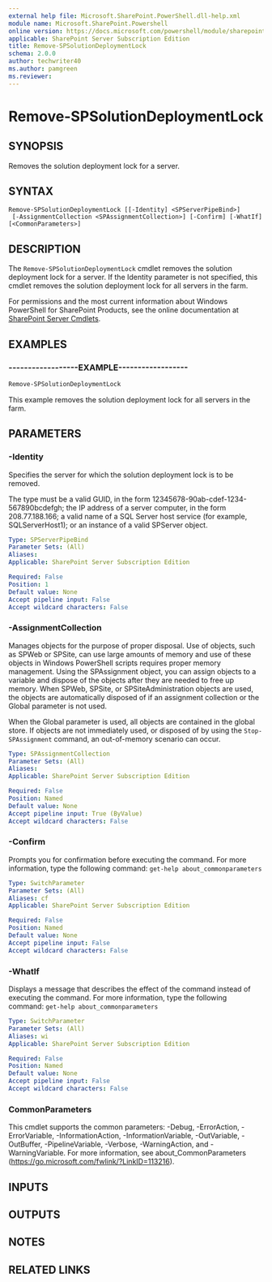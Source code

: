 ```yaml
---
external help file: Microsoft.SharePoint.PowerShell.dll-help.xml
module name: Microsoft.SharePoint.Powershell
online version: https://docs.microsoft.com/powershell/module/sharepoint-server/remove-spsolutiondeploymentlock
applicable: SharePoint Server Subscription Edition
title: Remove-SPSolutionDeploymentLock
schema: 2.0.0
author: techwriter40
ms.author: pamgreen
ms.reviewer: 
---
```


# Remove-SPSolutionDeploymentLock

## SYNOPSIS
Removes the solution deployment lock for a server.


## SYNTAX

```
Remove-SPSolutionDeploymentLock [[-Identity] <SPServerPipeBind>]
 [-AssignmentCollection <SPAssignmentCollection>] [-Confirm] [-WhatIf] [<CommonParameters>]
```

## DESCRIPTION
The `Remove-SPSolutionDeploymentLock` cmdlet removes the solution deployment lock for a server.
If the Identity parameter is not specified, this cmdlet removes the solution deployment lock for all servers in the farm.

For permissions and the most current information about Windows PowerShell for SharePoint Products, see the online documentation at [SharePoint Server Cmdlets](https://docs.microsoft.com/powershell/sharepoint/sharepoint-server/sharepoint-server-cmdlets).


## EXAMPLES

### ------------------EXAMPLE------------------
```powershell
Remove-SPSolutionDeploymentLock
```

This example removes the solution deployment lock for all servers in the farm.


## PARAMETERS

### -Identity
Specifies the server for which the solution deployment lock is to be removed.

The type must be a valid GUID, in the form 12345678-90ab-cdef-1234-567890bcdefgh; the IP address of a server computer, in the form 208.77.188.166; a valid name of a SQL Server host service (for example, SQLServerHost1); or an instance of a valid SPServer object.

```yaml
Type: SPServerPipeBind
Parameter Sets: (All)
Aliases: 
Applicable: SharePoint Server Subscription Edition

Required: False
Position: 1
Default value: None
Accept pipeline input: False
Accept wildcard characters: False
```

### -AssignmentCollection
Manages objects for the purpose of proper disposal.
Use of objects, such as SPWeb or SPSite, can use large amounts of memory and use of these objects in Windows PowerShell scripts requires proper memory management.
Using the SPAssignment object, you can assign objects to a variable and dispose of the objects after they are needed to free up memory.
When SPWeb, SPSite, or SPSiteAdministration objects are used, the objects are automatically disposed of if an assignment collection or the Global parameter is not used.

When the Global parameter is used, all objects are contained in the global store.
If objects are not immediately used, or disposed of by using the `Stop-SPAssignment` command, an out-of-memory scenario can occur.

```yaml
Type: SPAssignmentCollection
Parameter Sets: (All)
Aliases: 
Applicable: SharePoint Server Subscription Edition

Required: False
Position: Named
Default value: None
Accept pipeline input: True (ByValue)
Accept wildcard characters: False
```

### -Confirm
Prompts you for confirmation before executing the command.
For more information, type the following command: `get-help about_commonparameters`

```yaml
Type: SwitchParameter
Parameter Sets: (All)
Aliases: cf
Applicable: SharePoint Server Subscription Edition

Required: False
Position: Named
Default value: None
Accept pipeline input: False
Accept wildcard characters: False
```

### -WhatIf
Displays a message that describes the effect of the command instead of executing the command.
For more information, type the following command: `get-help about_commonparameters`

```yaml
Type: SwitchParameter
Parameter Sets: (All)
Aliases: wi
Applicable: SharePoint Server Subscription Edition

Required: False
Position: Named
Default value: None
Accept pipeline input: False
Accept wildcard characters: False
```

### CommonParameters
This cmdlet supports the common parameters: -Debug, -ErrorAction, -ErrorVariable, -InformationAction, -InformationVariable, -OutVariable, -OutBuffer, -PipelineVariable, -Verbose, -WarningAction, and -WarningVariable. For more information, see about_CommonParameters (https://go.microsoft.com/fwlink/?LinkID=113216).

## INPUTS

## OUTPUTS

## NOTES

## RELATED LINKS
